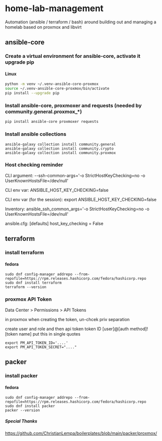 # home-lab-management
Automation (ansible / terraform / bash) around building out and managing a homelab based on proxmox and libvirt

## ansible-core

### Create a virtual environment for ansible-core, activate it upgrade pip

#### Linux
```bash
python -m venv ~/.venv-ansible-core-proxmox
source ~/.venv-ansible-core-proxmox/bin/activate
pip install --upgrade pip
```

### Install ansible-core, proxmoxer and requests (needed by community.general.proxmox_*)

```bash
pip install ansible-core proxmoxer requests
```

### Install ansible collections

```
ansible-galaxy collection install community.general
ansible-galaxy collection install community.crypto
ansible-galaxy collection install community.proxmox
```

### Host checking reminder

CLI argument:
--ssh-common-args='-o StrictHostKeyChecking=no -o UserKnownHostsFile=/dev/null'

CLI env var:
ANSIBLE_HOST_KEY_CHECKING=false <command>

CLI env var (for the session):
export ANSIBLE_HOST_KEY_CHECKING=false

Inventory:
ansible_ssh_common_args='-o StrictHostKeyChecking=no -o UserKnownHostsFile=/dev/null'

ansible.cfg:
[defaults]
host_key_checking = False

## terraform

### install terraform

#### fedora

```
sudo dnf config-manager addrepo --from-repofile=https://rpm.releases.hashicorp.com/fedora/hashicorp.repo
sudo dnf install terraform
terraform --version
```

### proxmox API Token

Data Center > Permissions > API Tokens

in proxmox when creating the token, un-chcek priv separation

create user and role and then api token
token ID [user]@[auth method]![token name]  put this in single quotes

```
export PM_API_TOKEN_ID='....'
export PM_API_TOKEN_SECRET="...."
```

## packer

### install packer

#### fedora

```
sudo dnf config-manager addrepo --from-repofile=https://rpm.releases.hashicorp.com/fedora/hashicorp.repo
sudo dnf install packer
packer --version
```


##### Special Thanks

https://github.com/ChristianLempa/boilerplates/blob/main/packer/proxmox/
